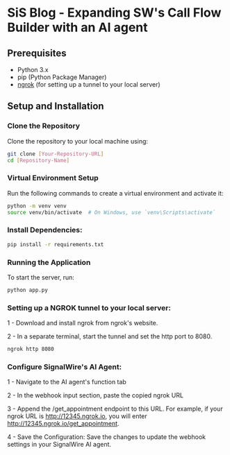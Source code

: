 # SiS Blog - Expanding SW's Call Flow Builder with an AI agent


## Prerequisites
- Python 3.x
- pip (Python Package Manager)
- [ngrok](https://ngrok.com/) (for setting up a tunnel to your local server)

## Setup and Installation

### Clone the Repository
Clone the repository to your local machine using:

```bash
git clone [Your-Repository-URL]
cd [Repository-Name]
```
### Virtual Environment Setup

Run the following commands to create a virtual environment and activate it:

``` bash
python -m venv venv
source venv/bin/activate  # On Windows, use `venv\Scripts\activate`
```

### Install Dependencies:

``` bash
pip install -r requirements.txt
```

### Running the Application
To start the server, run:

```bash
python app.py
```

### Setting up a NGROK tunnel to your local server:


1 - Download and install ngrok from ngrok's website.

2 - In a separate terminal, start the tunnel and set the http port to 8080.
    
```bash
ngrok http 8080
```

### Configure SignalWire's AI Agent:

1 - Navigate to the AI agent's function tab

2 - In the webhook input section, paste the copied ngrok URL

3 - Append the /get_appointment endpoint to this URL. For example, if your ngrok URL is http://12345.ngrok.io, you will enter http://12345.ngrok.io/get_appointment.

4 - Save the Configuration: Save the changes to update the webhook settings in your SignalWire AI agent.

